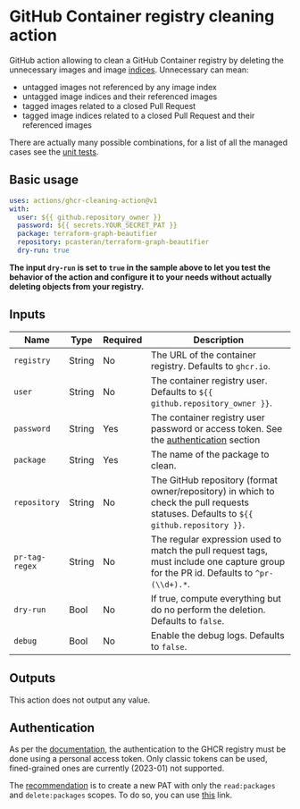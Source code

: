 # GitHub Container registry cleaning action

GitHub action allowing to clean a GitHub Container registry by deleting the unnecessary images and
image [indices](https://docs.docker.com/registry/spec/manifest-v2-2/). Unnecessary can mean:

- untagged images not referenced by any image index
- untagged image indices and their referenced images
- tagged images related to a closed Pull Request
- tagged image indices related to a closed Pull Request and their referenced images

There are actually many possible combinations, for a list of all the managed cases see
the [unit tests](cleaning_test.go).

## Basic usage

```yaml
uses: actions/ghcr-cleaning-action@v1
with:
  user: ${{ github.repository_owner }}
  password: ${{ secrets.YOUR_SECRET_PAT }}
  package: terraform-graph-beautifier
  repository: pcasteran/terraform-graph-beautifier
  dry-run: true
```

**The input `dry-run` is set to `true` in the sample above to let you test the behavior of the action and configure it
to your needs without actually deleting objects from your registry.**

## Inputs

| Name           | Type   | Required | Description                                                                                                                           |
|----------------|--------|----------|---------------------------------------------------------------------------------------------------------------------------------------|
| `registry`     | String | No       | The URL of the container registry. Defaults to `ghcr.io`.                                                                             |
| `user`         | String | No       | The container registry user. Defaults to `${{ github.repository_owner }}`.                                                            |
| `password`     | String | Yes      | The container registry user password or access token. See the [authentication](#authentication) section                               |
| `package`      | String | Yes      | The name of the package to clean.                                                                                                     |
| `repository`   | String | No       | The GitHub repository (format owner/repository) in which to check the pull requests statuses. Defaults to `${{ github.repository }}`. |
| `pr-tag-regex` | String | No       | The regular expression used to match the pull request tags, must include one capture group for the PR id. Defaults to `^pr-(\\d+).*`. |
| `dry-run`      | Bool   | No       | If true, compute everything but do no perform the deletion. Defaults to `false`.                                                      |
| `debug`        | Bool   | No       | Enable the debug logs. Defaults to `false`.                                                                                           |

## Outputs

This action does not output any value.

## Authentication

As per
the [documentation](https://docs.github.com/en/packages/working-with-a-github-packages-registry/working-with-the-container-registry#authenticating-with-a-personal-access-token-classic),
the authentication to the GHCR registry must be done using a personal access token. Only classic tokens can be used,
fined-grained ones are currently (2023-01) not supported.

The [recommendation](https://docs.github.com/en/rest/packages?apiVersion=2022-11-28#delete-package-version-for-a-user)
is to create a new PAT with only the `read:packages` and `delete:packages` scopes. To do so, you can
use [this](https://github.com/settings/tokens/new?scopes=read:packages,delete:packages) link.
